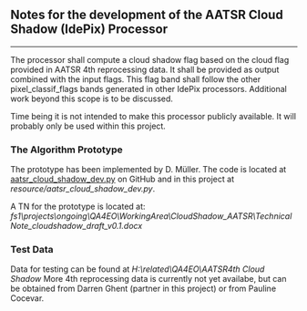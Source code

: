 ## Notes for the development of the AATSR Cloud Shadow (IdePix) Processor
***

The processor shall compute a cloud shadow flag based on the cloud flag provided 
in AATSR 4th reprocessing data. It shall be provided as output combined with the input flags.
This flag band shall follow the other pixel_classif_flags bands generated in other 
IdePix processors. Additional work beyond this scope is to be discussed.

Time being it is not intended to make this processor publicly available.
It will probably only be used within this project.

### The Algorithm Prototype
The prototype has been implemented by D. Müller.
The code is located at [aatsr_cloud_shadow_dev.py]( 
https://github.com/bcdev/geoinfopy/blob/d8fc400b6aa11e145e0f4524191337babfec626a/sandbox/dagmar/QA4EO/aatsr_cloud_shadow_dev.py) on GitHub 
and in this project at *resource/aatsr_cloud_shadow_dev.py*.

A TN for the prototype is located at: 
*fs1\projects\ongoing\QA4EO\WorkingArea\CloudShadow_AATSR\Technical Note_cloudshadow_draft_v0.1.docx*

### Test Data
Data for testing can be found at *H:\related\QA4EO\AATSR4th Cloud Shadow*
More 4th reprocessing data is currently not yet availabe, but 
can be obtained from Darren Ghent (partner in this project) or from Pauline Cocevar.